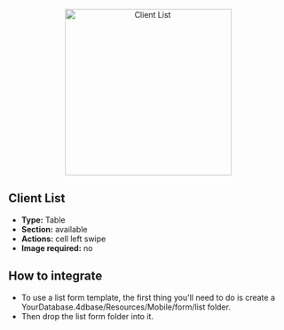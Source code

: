 <p align="center"><img src="https://developer.4d.com/4d-for-ios/docs/assets/en/templates/Client-List-List-form.gif" alt="Client List" height="auto" width="300"></p>

## Client List

* **Type:** Table
* **Section:** available
* **Actions:** cell left swipe
* **Image required:** no

## How to integrate

* To use a list form template, the first thing you'll need to do is create a YourDatabase.4dbase/Resources/Mobile/form/list folder.
* Then drop the list form folder into it.
